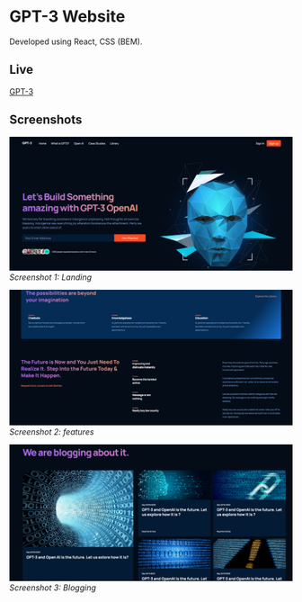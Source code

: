 # GPT-3 Website

Developed using React, CSS (BEM).

## Live

[GPT-3](https://spiffy-moonbeam-8bca8a.netlify.app)

## Screenshots

![Screenshot 1](screenshots/landing.png)
*Screenshot 1: Landing*

![Screenshot 2](screenshots/features.png)
*Screenshot 2: features*

![Screenshot 3](screenshots/blogging.png)
*Screenshot 3: Blogging*